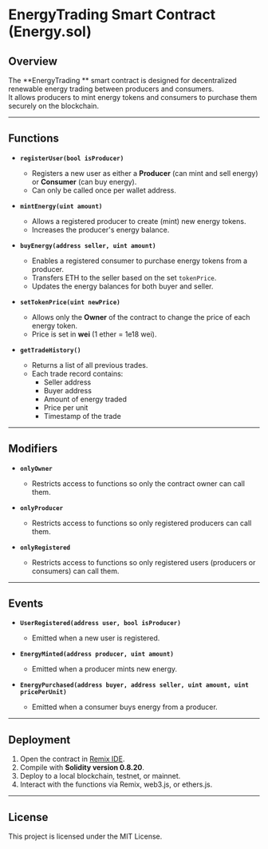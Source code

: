 # EnergyTrading Smart Contract (Energy.sol)

## Overview 
The **EnergyTrading ** smart contract is designed for decentralized renewable energy trading between producers and consumers.  
It allows producers to mint energy tokens and consumers to purchase them securely on the blockchain.

---

## Functions

- **`registerUser(bool isProducer)`**
  - Registers a new user as either a **Producer** (can mint and sell energy) or **Consumer** (can buy energy).
  - Can only be called once per wallet address.

- **`mintEnergy(uint amount)`**
  - Allows a registered producer to create (mint) new energy tokens.
  - Increases the producer's energy balance.

- **`buyEnergy(address seller, uint amount)`**
  - Enables a registered consumer to purchase energy tokens from a producer.
  - Transfers ETH to the seller based on the set `tokenPrice`.
  - Updates the energy balances for both buyer and seller.

- **`setTokenPrice(uint newPrice)`**
  - Allows only the **Owner** of the contract to change the price of each energy token.
  - Price is set in **wei** (1 ether = 1e18 wei).

- **`getTradeHistory()`**
  - Returns a list of all previous trades.
  - Each trade record contains:
    - Seller address
    - Buyer address
    - Amount of energy traded
    - Price per unit
    - Timestamp of the trade

---

## Modifiers

- **`onlyOwner`**
  - Restricts access to functions so only the contract owner can call them.

- **`onlyProducer`**
  - Restricts access to functions so only registered producers can call them.

- **`onlyRegistered`**
  - Restricts access to functions so only registered users (producers or consumers) can call them.

---

## Events

- **`UserRegistered(address user, bool isProducer)`**
  - Emitted when a new user is registered.

- **`EnergyMinted(address producer, uint amount)`**
  - Emitted when a producer mints new energy.

- **`EnergyPurchased(address buyer, address seller, uint amount, uint pricePerUnit)`**
  - Emitted when a consumer buys energy from a producer.

---

## Deployment
1. Open the contract in [Remix IDE](https://remix.ethereum.org/).
2. Compile with **Solidity version 0.8.20**.
3. Deploy to a local blockchain, testnet, or mainnet.
4. Interact with the functions via Remix, web3.js, or ethers.js.

---

## License
This project is licensed under the MIT License.
